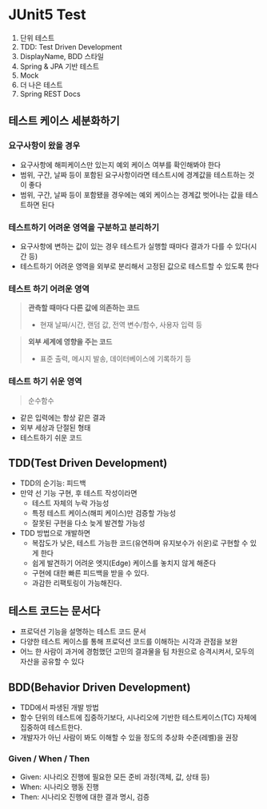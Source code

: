 # JUnit5 Test

1. 단위 테스트
2. TDD: Test Driven Development
3. DisplayName, BDD 스타일
4. Spring & JPA 기반 테스트
5. Mock
6. 더 나은 테스트
7. Spring REST Docs

## 테스트 케이스 세분화하기

### 요구사항이 왔을 경우

- 요구사항에 해피케이스만 있는지 예외 케이스 여부를 확인해봐야 한다
- 범위, 구간, 날짜 등이 포함된 요구사항이라면 테스트시에 경계값을 테스트하는 것이 좋다
- 범위, 구간, 날짜 등이 포함됐을 경우에는 예외 케이스는 경계값 벗어나는 값을 테스트하면 된다

### 테스트하기 어려운 영역을 구분하고 분리하기

- 요구사항에 변하는 값이 있는 경우 테스트가 실행할 때마다 결과가 다를 수 있다(시간 등)
- 테스트하기 어려운 영역을 외부로 분리해서 고정된 값으로 테스트할 수 있도록 한다

### 테스트 하기 어려운 영역

> <strong>관측할 때마다 다른 값에 의존하는 코드</strong>
>   - 현재 날짜/시간, 랜덤 값, 전역 변수/함수, 사용자 입력 등</br>

> <strong>외부 세계에 영향을 주는 코드</strong>
>   - 표준 출력, 메시지 발송, 데이터베이스에 기록하기 등</br>

### 테스트 하기 쉬운 영역

> 순수함수

- 같은 입력에는 항상 같은 결과
- 외부 세상과 단절된 형태
- 테스트하기 쉬운 코드

## TDD(Test Driven Development)

- TDD의 순기능: 피드백
- 만약 선 기능 구현, 후 테스트 작성이라면
    - 테스트 자체의 누락 가능성
    - 특정 테스트 케이스(해피 케이스)만 검증할 가능성
    - 잘못된 구현을 다소 늦게 발견할 가능성
- TDD 방법으로 개발하면
    - 복잡도가 낮은, 테스트 가능한 코드(유연하며 유지보수가 쉬운)로 구현할 수 있게 한다
    - 쉽게 발견하기 어려운 엣지(Edge) 케이스를 놓치지 않게 해준다
    - 구현에 대한 빠른 피드백을 받을 수 있다.
    - 과감한 리팩토링이 가능해진다.

## 테스트 코드는 문서다

- 프로덕션 기능을 설명하는 테스트 코드 문서
- 다양한 테스트 케이스를 통해 프로덕션 코드를 이해하는 시각과 관점을 보완
- 어느 한 사람이 과거에 경험했던 고민의 결과물을 팀 차원으로 승격시켜서, 모두의 자산을 공유할 수 있다

## BDD(Behavior Driven Development)

- TDD에서 파생된 개발 방법
- 함수 단위의 테스트에 집중하기보다, 시나리오에 기반한 테스트케이스(TC) 자체에 집중하여 테스트한다.
- 개발자가 아닌 사람이 봐도 이해할 수 있을 정도의 추상화 수준(레벨)을 권장

### Given / When / Then

- Given: 시나리오 진행에 필요한 모든 준비 과정(객체, 값, 상태 등)
- When: 시나리오 행동 진행
- Then: 시나리오 진행에 대한 결과 명시, 검증

